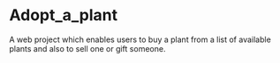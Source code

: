 # Adopt_a_plant
 A web project which enables users to buy a plant from a list of available plants and also to sell one or gift someone. 
